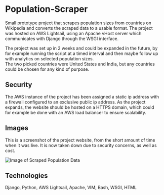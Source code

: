 # Population-Scraper
Small prototype project that scrapes population sizes from countries on Wikipedia and converts the scraped data to a usable format. The project was hosted on AWS Lightsail, using an Apache vHost server which communicates with Django through the WSGI interface. 

The project was set up in 2 weeks and could be expanded in the future, by for example running the script at a timed interval and then maybe follow up with analytics on selected population sizes.  
The two picked countries were United States and India, but any countries could be chosen for any kind of purpose. 

## Security
The AWS instance of the project has been assigned a static ip address with a firewall configured to an exclusive public ip address. As the project expands, the website should be hosted on a HTTPS domain, which could for example be done with an AWS load balancer to ensure scalability. 

## Images
This is a screenshot of the project website, from the short amount of time when it was live. It is now taken down due to security concerns, as well as cost. 

![Image of Scraped Population Data](https://github.com/JonasKVJ/Population-Scraper-AWS-Lightsail/blob/master/Embedded-ScrapedProjectData.png)


## Technologies
Django, Python, AWS Lightsail, Apache, VIM, Bash, WSGI, HTML
